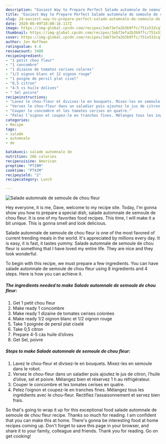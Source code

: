 ```yaml
---
description: "Easiest Way to Prepare Perfect Salade automnale de semoule de chou fleur"
title: "Easiest Way to Prepare Perfect Salade automnale de semoule de chou fleur"
slug: 24-easiest-way-to-prepare-perfect-salade-automnale-de-semoule-de-chou-fleur
date: 2020-08-09T18:00:16.117Z
image: https://img-global.cpcdn.com/recipes/3ab73efa2b3b9ffc/751x532cq70/salade-automnale-de-semoule-de-chou-fleur-photo-principale-de-la-recette.jpg
thumbnail: https://img-global.cpcdn.com/recipes/3ab73efa2b3b9ffc/751x532cq70/salade-automnale-de-semoule-de-chou-fleur-photo-principale-de-la-recette.jpg
cover: https://img-global.cpcdn.com/recipes/3ab73efa2b3b9ffc/751x532cq70/salade-automnale-de-semoule-de-chou-fleur-photo-principale-de-la-recette.jpg
author: Jon Hoffman
ratingvalue: 4.4
reviewcount: 3408
recipeingredient:
- "1 petit chou fleur"
- "1 concombre"
- "1 dizaine de tomates cerises colores"
- "1/2 oignon blanc et 12 oignon rouge"
- "1 poigne de persil plat cisel"
- "0,5 citron"
- "4-5 cs huile dolives"
- " Sel poivre"
recipeinstructions:
- "Lavez le chou-fleur et divisez-le en bouquets. Mixez-les en semoule dans le robot."
- "Versez le chou-fleur dans un saladier puis ajoutez le jus de citron, l’huile d’olive, sel et poivre. Mélangez bien et réservez 1 h au réfrigérateur."
- "Couper le concombre et les tomates cerises en quatre."
- "Pelez l’oignon et coupez-le en tranches fines. Mélangez tous les ingrédients avec le chou-fleur. Rectifiez l’assaisonnement et servez bien frais."
categories:
- Recipe
tags:
- salade
- automnale
- de

katakunci: salade automnale de 
nutrition: 266 calories
recipecuisine: American
preptime: "PT28M"
cooktime: "PT43M"
recipeyield: "2"
recipecategory: Lunch

---
```



![Salade automnale de semoule de chou fleur](https://img-global.cpcdn.com/recipes/3ab73efa2b3b9ffc/751x532cq70/salade-automnale-de-semoule-de-chou-fleur-photo-principale-de-la-recette.jpg)

Hey everyone, it is me, Dave, welcome to my recipe site. Today, I'm gonna show you how to prepare a special dish, salade automnale de semoule de chou fleur. It is one of my favorites food recipes. This time, I will make it a bit unique. This is gonna smell and look delicious.

Salade automnale de semoule de chou fleur is one of the most favored of current trending meals in the world. It's appreciated by millions every day. It is easy, it is fast, it tastes yummy. Salade automnale de semoule de chou fleur is something that I have loved my entire life. They are nice and they look wonderful.




To begin with this recipe, we must prepare a few ingredients. You can have salade automnale de semoule de chou fleur using 8 ingredients and 4 steps. Here is how you can achieve it.

<!--inarticleads1-->

##### The ingredients needed to make Salade automnale de semoule de chou fleur:

1. Get 1 petit chou fleur
1. Make ready 1 concombre
1. Make ready 1 dizaine de tomates cerises colorées
1. Make ready 1/2 oignon blanc et 1/2 oignon rouge
1. Take 1 poignée de persil plat ciselé
1. Take 0,5 citron
1. Prepare 4-5 càs huile d’olives
1. Get  Sel, poivre




<!--inarticleads2-->

##### Steps to make Salade automnale de semoule de chou fleur:

1. Lavez le chou-fleur et divisez-le en bouquets. Mixez-les en semoule dans le robot.
1. Versez le chou-fleur dans un saladier puis ajoutez le jus de citron, l’huile d’olive, sel et poivre. Mélangez bien et réservez 1 h au réfrigérateur.
1. Couper le concombre et les tomates cerises en quatre.
1. Pelez l’oignon et coupez-le en tranches fines. Mélangez tous les ingrédients avec le chou-fleur. Rectifiez l’assaisonnement et servez bien frais.




So that's going to wrap it up for this exceptional food salade automnale de semoule de chou fleur recipe. Thanks so much for reading. I am confident that you can make this at home. There's gonna be interesting food at home recipes coming up. Don't forget to save this page in your browser, and share it to your family, colleague and friends. Thank you for reading. Go on get cooking!
